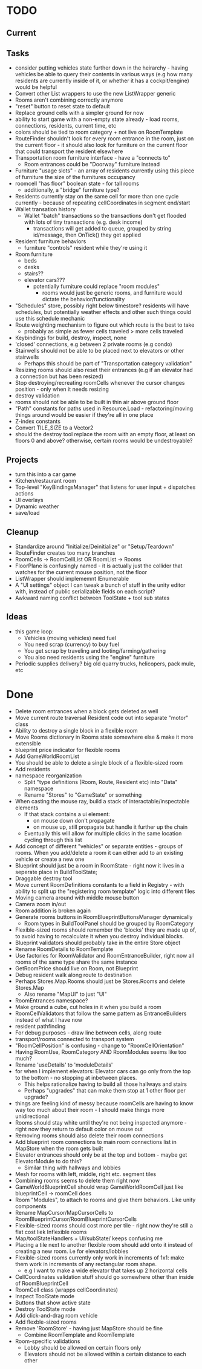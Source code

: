 # TODO

## Current

## Tasks

- consider putting vehicles state further down in the heirarchy - having vehicles be able to query their contents in various ways
  (e.g how many residents are currently inside of it, or whether it has a cockpit/engine) would be helpful
- Convert other List wrappers to use the new ListWrapper generic
- Rooms aren't combining correctly anymore
- "reset" button to reset state to default
- Replace ground cells with a simpler ground for now
- ability to start game with a non-empty state already - load rooms, connections, residents, current time, etc
- colors should be tied to room category + not live on RoomTemplate
- RouteFinder shouldn't look for every room entrance in the room, just on the current floor - it should also look for furniture on the current floor that could transport the resident elsewhere
- Transportation room furniture interface - have a "connects to"
  - Room entrances could be "Doorway" furniture instead
- Furniture "usage slots" - an array of residents currently using this piece of furniture the size of the furnitures occupancy
- roomcell "has floor" boolean state - for tall rooms
  - additionally, a "bridge" furniture type?
- Residents currently stay on the same cell for more than one cycle currently - because of repeating cellCoordinates in segment end/start
- Wallet transation history
  - Wallet "batch" transactions so the transactions don't get flooded with lots of tiny transactions (e.g. desk income)
    - transactions will get added to queue, grouped by string id/message, then OnTick() they get applied
- Resident furniture behaviors
  - furniture "controls" resident while they're using it
- Room furniture
  - beds
  - desks
  - stairs??
  - elevator cars???
    - potentially furniture could replace "room modules"
      - rooms would just be generic rooms, and furniture would dictate the behavior/functionality
- "Schedules" store, possibly right below timestore? residents will have schedules, but potentially weather effects and other such things could use this schedule mechanic
- Route weighting mechanism to figure out which route is the best to take
  - probably as simple as fewer cells traveled > more cells traveled
- Keybindings for build, destroy, inspect, none
- 'closed' connections, e.g between 2 private rooms (e.g condo)
- Stairwells should not be able to be placed next to elevators or other stairwells
  - Perhaps this should be part of "Transportation category validation"
- Resizing rooms should also reset their entrances (e.g if an elevator had a connection but has been resized)
- Stop destroying/recreating roomCells whenever the cursor changes position - only when it needs resizing
- destroy validation
- rooms should not be able to be built in thin air above ground floor
- "Path" constants for paths used in Resource.Load - refactoring/moving things around would be easier
  if they're all in one place
- Z-index constants
- Convert TILE_SIZE to a Vector2
- should the destroy tool replace the room with an empty floor, at least on floors 0 and above? otherwise, certain rooms would be undestroyable?

## Projects

- turn this into a car game
- Kitchen/restaurant room
- Top-level "KeyBindingsManager" that listens for user input + dispatches actions
- UI overlays
- Dynamic weather
- save/load

## Cleanup

- Standardize around "Initialize/Deinitialize" or "Setup/Teardown"
- RouteFinder creates too many branches
- RoomCells -> RoomCellList OR RoomList -> Rooms
- FloorPlane is confusingly named - it is actually just the collider that watches for the current mouse position, not the floor
- ListWrapper should implememnt IEnumerable
- A "UI settings" object I can tweak a bunch of stuff in the unity editor with, instead of public serializable fields on each script?
- Awkward naming conflict between ToolState + tool sub states

## Ideas

- this game loop:
  - Vehicles (moving vehicles) need fuel
  - You need scrap (currency) to buy fuel
  - You get scrap by traveling and looting/farming/gathering
  - You also need residents using the "engine" furniture
- Periodic supplies delivery? big old quarry trucks, helicopers, pack mule, etc

# Done

- Delete room entrances when a block gets deleted as well
- Move current route traversal Resident code out into separate "motor" class
- Ability to destroy a single block in a flexible room
- Move Rooms dictionary in Rooms state somewhere else & make it more extensible
- blueprint price indicator for flexible rooms
- Add GameWorldRoomList
- You should be able to delete a single block of a flexible-sized room
- Add residents
- namespace reorganization
  - Split "type definitions (Room, Route, Resident etc) into "Data" namespace
  - Rename "Stores" to "GameState" or something
- When casting the mouse ray, build a stack of interactable/inspectable elements
  - If that stack contains a ui element:
    - on mouse down don't propagate
    - on mouse up, still propagate but handle it further up the chain
  - Eventually this will allow for multiple clicks in the same location cycling through this list
- Add concept of different "vehicles" or separate entities - groups of rooms. When you add/delete a room it can either add to an existing vehicle or create a new one
- Blueprint should just be a room in RoomState - right now it lives in a seperate place in BuildToolState;
- Draggable destroy tool
- Move current RoomDefinitions constants to a field in Registry - with ability to split up the "registering room template" logic into different files
- Moving camera around with middle mouse button
- Camera zoom in/out
- Room addition is broken again
- Generate rooms buttons in RoomBlueprintButtonsManager dynamically
  - Room types in BuildToolPanel should be grouped by RoomCategory
- Flexible-sized rooms should remember the 'blocks' they are made up of, to avoid having to recalculate it when you destroy individual blocks.
- Blueprint validators should probably take in the entire Store object
- Rename RoomDetails to RoomTemplate
- Use factories for RoomValidator and RoomEntranceBuilder, right now all rooms of the same type share the same instance
- GetRoomPrice should live on Room, not Blueprint
- Debug resident walk along route to destination
- Perhaps Stores.Map.Rooms should just be Stores.Rooms and delete Stores.Map
  - Also rename "MapUI" to just "UI"
- RoomEntrances namespace?
- Make ground a cube, cut holes in it when you build a room
- RoomCellValidators that follow the same pattern as EntranceBuilders instead of what I have now
- resident pathfinding
- For debug purposes - draw line between cells, along route
- transport/rooms connected to transport system
- "RoomCellPosition" is confusing - change to "RoomCellOrientation"
- Having RoomUse, RoomCategory AND RoomModules seems like too much?
- Rename 'useDetails' to 'moduleDetails'
- for when I implement elevators: Elevator cars can go only from the top to the bottom - no stopping at inbetween places.
  - This helps rationalize having to build all those hallways and stairs
  - Perhaps "upgrades" that can make them stop at 1 other floor per upgrade?
- things are feeling kind of messy because roomCells are having to know way too much about their room - I should make things more unidirectional
- Rooms should stay white until they're not being inspected anymore - right now they return to default color on mouse out
- Removing rooms should also delete their room connections
- Add blueprint room connections to main room connections list in MapStore when the room gets built
- Elevator entrances should only be at the top and bottom - maybe get ElevatorModule to do this?
  - Similar thing with hallways and lobbies
- Mesh for rooms with left, middle, right etc. segment tiles
- Combining rooms seems to delete them right now
- GameWorldBlueprintCell should wrap GameWorldRoomCell just like blueprintCell -> roomCell does
- Room "Modules", to attach to rooms and give them behaviors. Like unity components
- Rename MapCursor/MapCursorCells to RoomBlueprintCursor/RoomBlueprintCursorCells
- Flexible-sized rooms should cost more per tile - right now they're still a flat cost liek Inflexible rooms
- Map/toolStateHandlers + UI/subState/ keeps confusing me
- Placing a tile next to another flexible room should add onto it instead of creating a new room. i.e for elevators/lobbies
- Flexible-sized rooms currently only work in increments of 1x1: make them work in increments of any rectangular room shape.
  - e.g I want to make a wide elevator that takes up 2 horizontal cells
- CellCoordinates validation stuff should go somewhere other than inside of RoomBlueprintCell
- RoomCell class (wrapps cellCoordinates)
- Inspect ToolState mode
- Buttons that show active state
- Destroy ToolState mode
- Add click-and-drag room vehicle
- Add flexble-sized rooms
- Remove 'RoomStore' - having just MapStore should be fine
  - Combine RoomTemplate and RoomTemplate
- Room-specific validations
  - Lobby should be allowed on certain floors only
  - Elevators should not be allowed within a certain distance to each other
